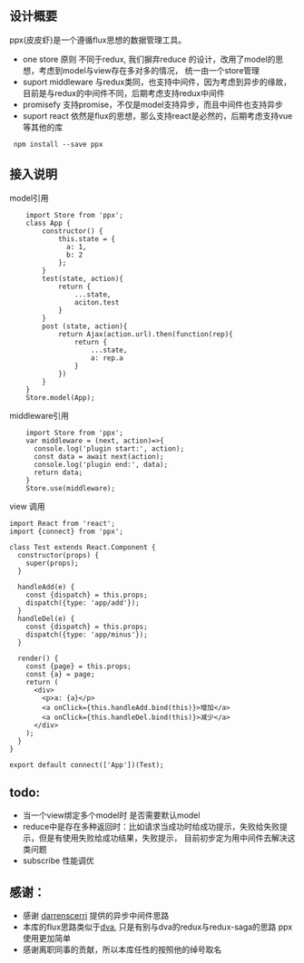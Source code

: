 ## 设计概要
ppx(皮皮虾)是一个遵循flux思想的数据管理工具。

* one store 原则
  不同于redux, 我们摒弃reduce 的设计，改用了model的思想，考虑到model与view存在多对多的情况， 统一由一个store管理
* suport middleware
  与redux类同，也支持中间件，因为考虑到异步的缘故，目前是与redux的中间件不同，后期考虑支持redux中间件
* promisefy
  支持promise，不仅是model支持异步，而且中间件也支持异步
* suport react
  依然是flux的思想，那么支持react是必然的，后期考虑支持vue等其他的库

```
 npm install --save ppx
```  
  
## 接入说明

model引用
```
    import Store from 'ppx';
    class App {
        constructor() {
            this.state = {
              a: 1,
              b: 2
            };
        }
        test(state, action){
            return {
                ...state,
                aciton.test
            }
        }
        post (state, action){
            return Ajax(action.url).then(function(rep){
                return {
                    ...state,
                    a: rep.a
                }
            })
        }
    }
    Store.model(App);
```

middleware引用
```
    import Store from 'ppx';
    var middleware = (next, action)=>{
      console.log('plugin start:', action);
      const data = await next(action);
      console.log('plugin end:', data);
      return data;
    }
    Store.use(middleware);
```

view 调用

```
import React from 'react';
import {connect} from 'ppx';

class Test extends React.Component {
  constructor(props) {
    super(props);
  }

  handleAdd(e) {
    const {dispatch} = this.props;
    dispatch({type: 'app/add'});
  }
  handleDel(e) {
    const {dispatch} = this.props;
    dispatch({type: 'app/minus'});
  }

  render() {
    const {page} = this.props;
    const {a} = page;
    return (
      <div>
        <p>a: {a}</p>
        <a onClick={this.handleAdd.bind(this)}>增加</a>
        <a onClick={this.handleDel.bind(this)}>减少</a>
      </div>
    );
  }
}

export default connect(['App'])(Test);
```
## todo:
* 当一个view绑定多个model时 是否需要默认model
* reduce中是存在多种返回时：比如请求当成功时给成功提示，失败给失败提示，但是有使用失败给成功结果，失败提示， 目前初步定为用中间件去解决这类问题
* subscribe 性能调优


## 感谢：
* 感谢 [darrenscerri](https://gist.github.com/darrenscerri/5c3b3dcbe4d370435cfa) 提供的异步中间件思路
* 本库的flux思路类似于[dva](https://github.com/dvajs/dva), 只是有别与dva的redux与redux-saga的思路 ppx使用更加简单
* 感谢离职同事的贡献，所以本库任性的按照他的绰号取名
